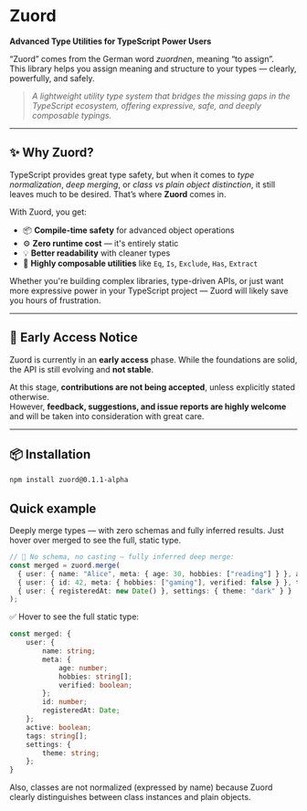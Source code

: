 # Zuord  
**Advanced Type Utilities for TypeScript Power Users**

“Zuord” comes from the German word *zuordnen*, meaning “to assign”.  
This library helps you assign meaning and structure to your types — clearly, powerfully, and safely.

> _A lightweight utility type system that bridges the missing gaps in the TypeScript ecosystem, offering expressive, safe, and deeply composable typings._

---

## ✨ Why Zuord?

TypeScript provides great type safety, but when it comes to *type normalization*, *deep merging*, or *class vs plain object distinction*, it still leaves much to be desired. That’s where **Zuord** comes in.

With Zuord, you get:

- 📦 **Compile-time safety** for advanced object operations  
- ⚙️ **Zero runtime cost** — it's entirely static  
- 💡 **Better readability** with cleaner types  
- 🧩 **Highly composable utilities** like `Eq`, `Is`, `Exclude`, `Has`, `Extract`

Whether you're building complex libraries, type-driven APIs, or just want more expressive power in your TypeScript project — Zuord will likely save you hours of frustration.

---

## 🚧 Early Access Notice

Zuord is currently in an **early access** phase. While the foundations are solid, the API is still evolving and **not stable**.

At this stage, **contributions are not being accepted**, unless explicitly stated otherwise.  
However, **feedback, suggestions, and issue reports are highly welcome** and will be taken into consideration with great care.

---

## 📦 Installation

```bash
npm install zuord@0.1.1-alpha
```

## Quick example
Deeply merge types — with zero schemas and fully inferred results.
Just hover over merged to see the full, static type.

```ts
// 🧠 No schema, no casting — fully inferred deep merge:
const merged = zuord.merge(
  { user: { name: "Alice", meta: { age: 30, hobbies: ["reading"] } }, active: true },
  { user: { id: 42, meta: { hobbies: ["gaming"], verified: false } }, tags: ["admin"] },
  { user: { registeredAt: new Date() }, settings: { theme: "dark" } }
);
```

✅ Hover to see the full static type:

```ts
const merged: {
    user: {
        name: string;
        meta: {
            age: number;
            hobbies: string[];
            verified: boolean;
        };
        id: number;
        registeredAt: Date;
    };
    active: boolean;
    tags: string[];
    settings: {
        theme: string;
    };
}
```

Also, classes are not normalized (expressed by name) because Zuord clearly distinguishes between class instances and plain objects.